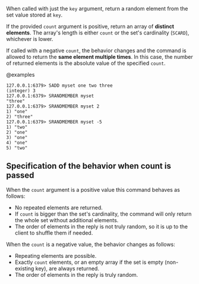 When called with just the `key` argument, return a random element from the set value stored at `key`.

If the provided `count` argument is positive, return an array of **distinct elements**.
The array's length is either `count` or the set's cardinality (`SCARD`), whichever is lower.

If called with a negative `count`, the behavior changes and the command is allowed to return the **same element multiple times**.
In this case, the number of returned elements is the absolute value of the specified `count`.

@examples

```valkey-cli
127.0.0.1:6379> SADD myset one two three
(integer) 3
127.0.0.1:6379> SRANDMEMBER myset
"three"
127.0.0.1:6379> SRANDMEMBER myset 2
1) "one"
2) "three"
127.0.0.1:6379> SRANDMEMBER myset -5
1) "two"
2) "one"
3) "one"
4) "one"
5) "two"
```

## Specification of the behavior when count is passed

When the `count` argument is a positive value this command behaves as follows:

* No repeated elements are returned.
* If `count` is bigger than the set's cardinality, the command will only return the whole set without additional elements.
* The order of elements in the reply is not truly random, so it is up to the client to shuffle them if needed.

When the `count` is a negative value, the behavior changes as follows:

* Repeating elements are possible.
* Exactly `count` elements, or an empty array if the set is empty (non-existing key), are always returned.
* The order of elements in the reply is truly random.
